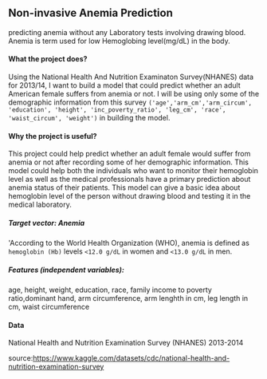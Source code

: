 ## Non-invasive Anemia Prediction
 predicting anemia without any Laboratory tests involving drawing blood. Anemia is term used for low Hemoglobing level(mg/dL) in the body. 
#### What the project does? 
Using the National Health And Nutrition Examinaton Survey(NHANES) data for 2013/14, I want to build a model that could predict whether an adult American female suffers from anemia or not. I will be using only some of the demographic information from this survey `('age','arm_cm','arm_circum', 'education', 'height', 'inc_poverty_ratio', 'leg_cm', 'race', 'waist_circum', 'weight')` in building the model. 

#### Why the project is useful?
This project could help predict whether an adult female would suffer from anemia or not after recording some of her demographic information. This model could help both the individuals who want to monitor their hemoglobin level as well as the medical professionals have a primary prediction about anemia status of their patients.  This model can give a basic idea about hemoglobin level of the person without drawing blood and testing it in the medical laboratory. 

##### Target vector: Anemia

'According to the World Health Organization (WHO), anemia is defined as `hemoglobin (Hb)` levels `<12.0 g/dL` in women and `<13.0 g/dL` in men.

##### Features (independent variables):

age, height, weight, education, race, family income to poverty ratio,dominant hand, arm circumference, arm lenghth in cm,	leg length in cm,  waist circumference	

#### Data

National Health and Nutrition Examination Survey (NHANES) 2013-2014

source:https://www.kaggle.com/datasets/cdc/national-health-and-nutrition-examination-survey


